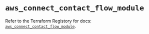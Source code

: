 # `aws_connect_contact_flow_module`

Refer to the Terraform Registory for docs: [`aws_connect_contact_flow_module`](https://www.terraform.io/docs/providers/aws/r/connect_contact_flow_module).

